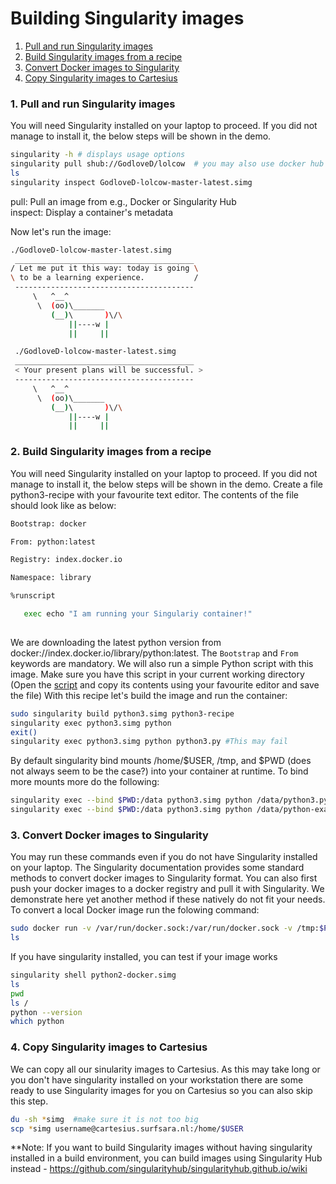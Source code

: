 # Building Singularity images

1. [Pull and run Singularity images](#pull-singularity)
2. [Build Singularity images from a recipe](#build-singularity)
3. [Convert Docker images to Singularity](#convert-docker)
4. [Copy Singularity images to Cartesius](#copy-sing-cart)
   
### <a name="pull-singularity"></a> 1. Pull and run Singularity images
 
You will need Singularity installed on your laptop to proceed. If you did not manage to install it, the below steps will be shown in the demo.

   ```sh
   singularity -h # displays usage options
   singularity pull shub://GodloveD/lolcow  # you may also use docker hub - singularity pull docker://godlovedc/lolcow
   ls
   singularity inspect GodloveD-lolcow-master-latest.simg
   ```
   pull: Pull an image from e.g., Docker or Singularity Hub  
   inspect: Display a container's metadata
   
 Now let's run the image:
    
   ```sh
   ./GodloveD-lolcow-master-latest.simg 
    ________________________________________
   / Let me put it this way: today is going \
   \ to be a learning experience.           /
    ----------------------------------------
        \   ^__^
         \  (oo)\_______
            (__)\       )\/\
                ||----w |
                ||     ||

    ./GodloveD-lolcow-master-latest.simg 
    ________________________________________
    < Your present plans will be successful. >
    ----------------------------------------
        \   ^__^
         \  (oo)\_______
            (__)\       )\/\
                ||----w |
                ||     ||
   ```

### <a name="build-singularity"></a> 2. Build Singularity images from a recipe

You will need Singularity installed on your laptop to proceed. If you did not manage to install it, the below steps  will be shown in the demo. Create a file python3-recipe with your favourite text editor. The contents of the file should look like as below:

   ```sh
   Bootstrap: docker

   From: python:latest

   Registry: index.docker.io

   Namespace: library

   %runscript

      exec echo "I am running your Singulariy container!"
      
   ```
   We are downloading the latest python version from docker://index.docker.io/library/python:latest. The `Bootstrap` and `From` keywords are mandatory. We will also run a simple Python script with this image. Make sure you have this script in your current working directory (Open the [script](https://github.com/maithili-k/singularity-course/blob/master/python3.py) and copy its contents using your favourite editor and save the file) With this recipe let's build the image and run the container:

   ```sh
   sudo singularity build python3.simg python3-recipe
   singularity exec python3.simg python
   exit()
   singularity exec python3.simg python python3.py #This may fail 
   ```
   
   By default singularity bind mounts /home/$USER, /tmp, and $PWD (does not always seem to be the case?) into your container at runtime. To bind more mounts more do the following:
   
   ```sh
   singularity exec --bind $PWD:/data python3.simg python /data/python3.py
   singularity exec --bind $PWD:/data python3.simg python /data/python-example.py
   ``` 
 
### <a name="convert-docker"></a> 3. Convert Docker images to Singularity

You may run these commands even if you do not have Singularity installed on your laptop. The Singularity documentation provides some standard methods to convert docker images to Singularity format. You can also first push your docker images to a docker registry and pull it with Singularity. We demonstrate here yet another method if these natively do not fit your needs. To convert a local Docker image run the folowing command: 
   ```sh
   sudo docker run -v /var/run/docker.sock:/var/run/docker.sock -v /tmp:$PWD --privileged -t --rm singularityware/docker2singularity --name python2-docker python2-docker
   ls
   ```
   
If you have singularity installed, you can test if your image works 

   ```sh
   singularity shell python2-docker.simg
   ls
   pwd
   ls /
   python --version
   which python
   ```
   
### <a name="copy-sing-cart"></a> 4. Copy Singularity images to Cartesius

We can copy all our sinularity images to Cartesius. As this may take long or you don't have singularity installed on your workstation there are some ready to use Singularity images for you on Cartesius so you can also skip this step.

   ```sh
   du -sh *simg  #make sure it is not too big
   scp *simg username@cartesius.surfsara.nl:/home/$USER
   ```

**Note: If you want to build Singularity images without having singularity installed in a build environment, you can build images using Singularity Hub instead - https://github.com/singularityhub/singularityhub.github.io/wiki
